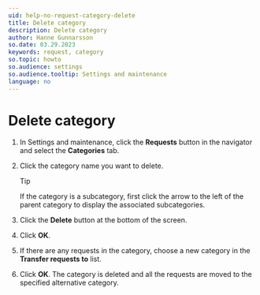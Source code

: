 ```yaml
---
uid: help-no-request-category-delete
title: Delete category
description: Delete category
author: Hanne Gunnarsson
so.date: 03.29.2023
keywords: request, category
so.topic: howto
so.audience: settings
so.audience.tooltip: Settings and maintenance
language: no
---
```


# Delete category

1. In Settings and maintenance, click the **Requests** button in the navigator and select the **Categories** tab.

1. Click the category name you want to delete.

    > [!TIP]
    > If the category is a subcategory, first click the arrow to the left of the parent category to display the associated subcategories.

1. Click the **Delete** button at the bottom of the screen.

1. Click **OK**.

1. If there are any requests in the category, choose a new category in the **Transfer requests to** list.

1. Click **OK**. The category is deleted and all the requests are moved to the specified alternative category.

<!-- Referenced images -->

